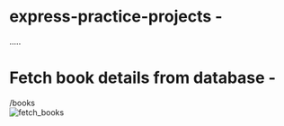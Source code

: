 # express-practice-projects -
.....
# Fetch book details from database -
/books<br>
![fetch_books](https://user-images.githubusercontent.com/100152824/162209124-c90e4bd3-c539-4854-943f-8a135379b2d9.png)
